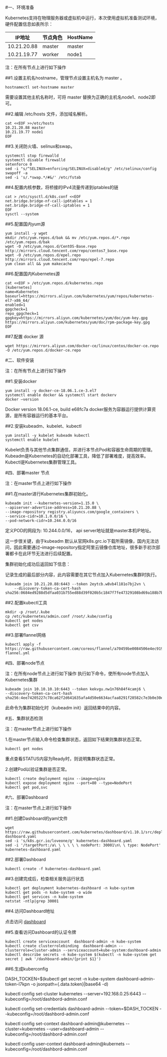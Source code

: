 #一、环境准备

Kubernetes支持在物理服务器或虚拟机中运行，本次使用虚拟机准备测试环境，硬件配置信息如表所示：

|IP地址	|节点角色|HostName|
|-------|-------|-------|
|10.21.20.88	|master|master|
|10.21.19.77	|worker|node1|


注：在所有节点上进行如下操作

##1.设置主机名hostname，管理节点设置主机名为 master 。

```
hostnamectl set-hostname master
```

需要设置其他主机名称时，可将 master 替换为正确的主机名node1、node2即可。

##2.编辑 /etc/hosts 文件，添加域名解析。

```
cat <<EOF >>/etc/hosts
10.21.20.88 master
10.21.19.77 node1
EOF
```

##3.关闭防火墙、selinux和swap。

```
systemctl stop firewalld
systemctl disable firewalld
setenforce 0
sed -i "s/^SELINUX=enforcing/SELINUX=disabled/g" /etc/selinux/config
swapoff -a
sed -i 's/.*swap.*/#&/' /etc/fstab
```

##4.配置内核参数，将桥接的IPv4流量传递到iptables的链

```
cat > /etc/sysctl.d/k8s.conf <<EOF
net.bridge.bridge-nf-call-ip6tables = 1
net.bridge.bridge-nf-call-iptables = 1
EOF
sysctl --system
```
##5.配置国内yum源

```
yum install -y wget
mkdir /etc/yum.repos.d/bak && mv /etc/yum.repos.d/*.repo /etc/yum.repos.d/bak
wget -O /etc/yum.repos.d/CentOS-Base.repo http://mirrors.cloud.tencent.com/repo/centos7_base.repo
wget -O /etc/yum.repos.d/epel.repo http://mirrors.cloud.tencent.com/repo/epel-7.repo
yum clean all && yum makecache
```

##6.配置国内Kubernetes源

```
cat <<EOF > /etc/yum.repos.d/kubernetes.repo
[kubernetes]
name=Kubernetes
baseurl=https://mirrors.aliyun.com/kubernetes/yum/repos/kubernetes-el7-x86_64/
enabled=1
gpgcheck=1
repo_gpgcheck=1
gpgkey=https://mirrors.aliyun.com/kubernetes/yum/doc/yum-key.gpg https://mirrors.aliyun.com/kubernetes/yum/doc/rpm-package-key.gpg
EOF
```
##7.配置 docker 源

```
wget https://mirrors.aliyun.com/docker-ce/linux/centos/docker-ce.repo -O /etc/yum.repos.d/docker-ce.repo
```

#二、软件安装

注：在所有节点上进行如下操作

##1.安装docker

```
yum install -y docker-ce-18.06.1.ce-3.el7
systemctl enable docker && systemctl start dockerv
docker –version
```
Docker version 18.06.1-ce, build e68fc7a
docker服务为容器运行提供计算资源，是所有容器运行的基本平台。

##2.安装kubeadm、kubelet、kubectl

```
yum install -y kubelet kubeadm kubectl
systemctl enable kubelet
```

Kubelet负责与其他节点集群通信，并进行本节点Pod和容器生命周期的管理。Kubeadm是Kubernetes的自动化部署工具，降低了部署难度，提高效率。Kubectl是Kubernetes集群管理工具。

#四、部署master 节点

注：在master节点上进行如下操作

##1.在master进行Kubernetes集群初始化。
```
kubeadm init --kubernetes-version=1.15.0 \
--apiserver-advertise-address=10.21.20.88 \
--image-repository registry.aliyuncs.com/google_containers \
--service-cidr=10.1.0.0/16 \
--pod-network-cidr=10.244.0.0/16
```
定义POD的网段为: 10.244.0.0/16， api server地址就是master本机IP地址。

这一步很关键，由于kubeadm 默认从官网k8s.grc.io下载所需镜像，国内无法访问，因此需要通过–image-repository指定阿里云镜像仓库地址，很多新手初次部署都卡在此环节无法进行后续配置。

集群初始化成功后返回如下信息：

记录生成的最后部分内容，此内容需要在其它节点加入Kubernetes集群时执行。

```
kubeadm join 10.21.20.88:6443 --token 2eytcb.w8vb4l181o7bj2vn \
    --discovery-token-ca-cert-hash sha256:0684ed9288d5dfaa031b755ed88d39f020b5c1847f7fe47329108bd69a188b7b
```

##2.配置kubectl工具

```
mkdir -p /root/.kube
cp /etc/kubernetes/admin.conf /root/.kube/config
kubectl get nodes
kubectl get csv
```

##3.部署flannel网络

```
kubectl apply -f https://raw.githubusercontent.com/coreos/flannel/a70459be0084506e4ec919aa1c114638878db11b/Documentation/kube-flannel.yml
```

#四、部署node节点

注：在所有node节点上进行如下操作
执行如下命令，使所有node节点加入Kubernetes集群

```
kubeadm join 10.10.10.10:6443 --token kekvgu.nw1n76h84f4camj6 \
--discovery-token-ca-cert-hash sha256:4ee74205227c78ca62f2d641635afa4d50e6634acfaa8291f28582c7e3b0e30e
```

此命令为集群初始化时（kubeadm init）返回结果中的内容。

#五、集群状态检测

注：在master节点上进行如下操作

1.在master节点输入命令检查集群状态，返回如下结果则集群状态正常。

```
kubectl get nodes
```

重点查看STATUS内容为Ready时，则说明集群状态正常。

2.创建Pod以验证集群是否正常。

```
kubectl create deployment nginx --image=nginx
kubectl expose deployment nginx --port=80 --type=NodePort
kubectl get pod,svc
```
#六、部署Dashboard

注：在master节点上进行如下操作

##1.创建Dashboard的yaml文件

```
wget https://raw.githubusercontent.com/kubernetes/dashboard/v1.10.1/src/deploy/recommended/kubernetes-dashboard.yaml
sed -i 's/k8s.gcr.io/loveone/g' kubernetes-dashboard.yaml
sed -i '/targetPort:/a\ \ \ \ \ \ nodePort: 30001\n\ \ type: NodePort' kubernetes-dashboard.yaml
```

##2.部署Dashboard

```
kubectl create -f kubernetes-dashboard.yaml
```

##3.创建完成后，检查相关服务运行状态

```
kubectl get deployment kubernetes-dashboard -n kube-system
kubectl get pods -n kube-system -o wide
kubectl get services -n kube-system
netstat -ntlp|grep 30001
```
##4.访问Dashboard地址

点击访问 [dashboard](https://10.21.20.88:30001)

##5.查看访问Dashboard的认证令牌

```
kubectl create serviceaccount  dashboard-admin -n kube-system
kubectl create clusterrolebinding  dashboard-admin --clusterrole=cluster-admin --serviceaccount=kube-system:dashboard-admin
kubectl describe secrets -n kube-system $(kubectl -n kube-system get secret | awk '/dashboard-admin/{print $1}')
```


##6.生成kuberconfig

DASH_TOCKEN=$(kubectl get secret -n kube-system dashboard-admin-token-l7kpn -o jsonpath={.data.token}|base64 -d)

kubectl config set-cluster kubernetes --server=192.168.0.25:6443 --kubeconfig=/root/dashbord-admin.conf

kubectl config set-credentials dashboard-admin --token=$DASH_TOCKEN --kubeconfig=/root/dashbord-admin.conf

kubectl config set-context dashboard-admin@kubernetes --cluster=kubernetes --user=dashboard-admin --kubeconfig=/root/dashbord-admin.conf

kubectl config user-context dashboard-admin@kubernets --kubeconfig=/root/dashbord-admin.conf
